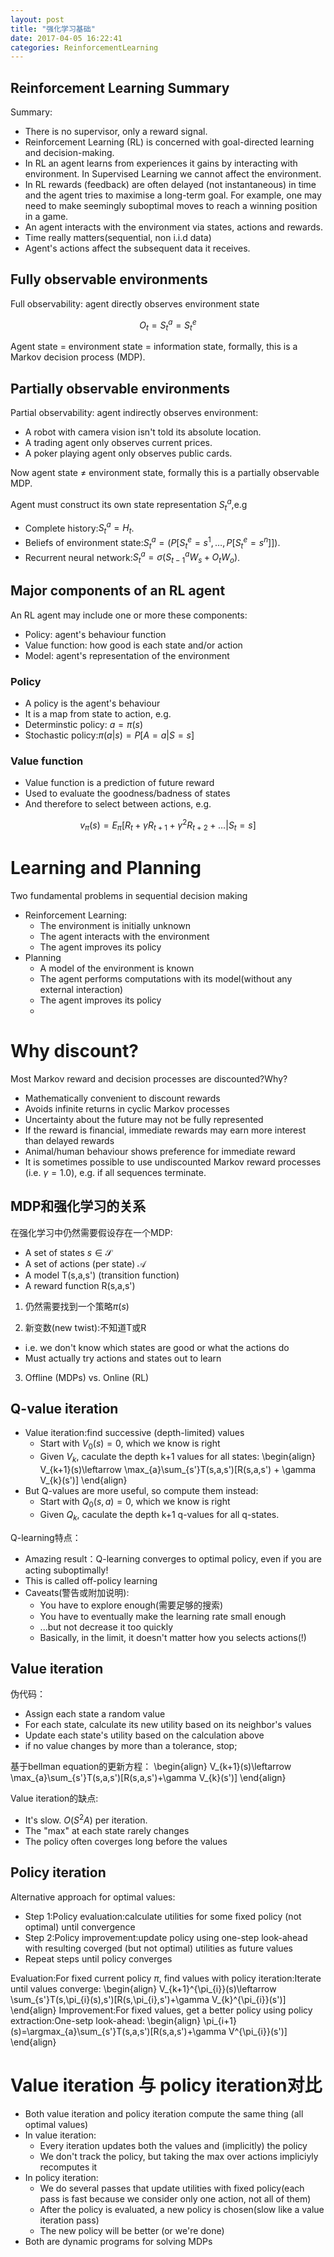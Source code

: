 ```yaml
---
layout: post
title: "强化学习基础"
date: 2017-04-05 16:22:41
categories: ReinforcementLearning
---
```

## Reinforcement Learning Summary
Summary:

- There is no supervisor, only a reward signal.
- Reinforcement Learning (RL) is concerned with goal-directed learning and decision-making.
- In RL an agent learns from experiences it gains by interacting with environment. In Supervised Learning we cannot affect the environment.
- In RL rewards (feedback) are often delayed (not instantaneous) in time and the agent tries to maximise a long-term goal. For example, one may need to make seemingly suboptimal moves to reach a winning position in a game.
- An agent interacts with the environment via states, actions and rewards.
- Time really matters(sequential, non i.i.d data)
- Agent's actions affect the subsequent data it receives.

## Fully observable environments
Full observability: agent directly observes environment state

$$
O_t = S_{t}^{a} = S_{t}^{e}
$$

Agent state = environment state = information state, formally, this is a Markov decision process (MDP).

## Partially observable environments
Partial observability: 
agent indirectly observes environment:

- A robot with camera vision isn't told its absolute location.
- A trading agent only observes current prices.
- A poker playing agent only observes public cards.

Now agent state $\neq$ environment state, formally this is a partially observable MDP.

Agent must construct its own state representation $S_{t}^{a}$,e.g

- Complete history:$S_{t}^{a}=H_{t}$.
- Beliefs of environment state:$S_{t}^{a}=(P[S_{t}^{e}=s^1,\ldots,P[S_{t}^{e}=s^n]])$.
- Recurrent neural network:$S_{t}^{a}=\sigma(S_{t-1}^{a}W_{s} + O_{t}W_o)$.

## Major components of an RL agent
An RL agent may include one or more these components:

- Policy: agent's behaviour function
- Value function: how good is each state and/or action
- Model: agent's representation of the environment

### Policy

- A policy is the agent's behaviour
- It is a map from state to action, e.g.
- Determinstic policy: $a = \pi(s)$
- Stochastic policy:$\pi(a|s)= P[A=a|S=s]$

### Value function

- Value function is a prediction of future reward
- Used to evaluate the goodness/badness of states
- And therefore to select between actions, e.g.

$$
v_{\pi}(s) = E_{\pi}[R_t+\gamma R_{t+1}+\gamma^{2}R_{t+2}+\ldots|S_{t}=s]
$$

# Learning and Planning
Two fundamental problems in sequential decision making

- Reinforcement Learning:
	- The environment is initially unknown
	- The agent interacts with the environment
	- The agent improves its policy
- Planning
	- A model of the environment is known
	- The agent performs computations with its model(without any external interaction)
	- The agent improves its policy
	- 

# Why discount?
Most Markov reward and decision processes are discounted?Why?

- Mathematically convenient to discount rewards
- Avoids infinite returns in cyclic Markov processes
- Uncertainty about the future may not be fully represented
- If the reward is financial, immediate rewards may earn more interest than delayed rewards
- Animal/human behaviour shows preference for immediate reward
- It is sometimes possible to use undiscounted Markov reward processes (i.e. $\gamma=1.0$), e.g. if all sequences terminate.

## MDP和强化学习的关系
在强化学习中仍然需要假设存在一个MDP:

- A set of states $s\in \mathcal{S}$
- A set of actions (per state) $\mathcal{A}$
- A model T(s,a,s') (transition function)
- A reward function R(s,a,s')

1. 仍然需要找到一个策略$\pi(s)$

2. 新变数(new twist):不知道T或R

- i.e. we don't know which states are good or what the actions do
- Must actually try actions and states out to learn

3. Offline (MDPs) vs. Online (RL)

## Q-value iteration

- Value iteration:find successive (depth-limited) values
	- Start with $V_{0}(s)=0$, which we know is right
	- Given $V_{k}$, caculate the depth k+1 values for all states:
	\begin{align}
	V_{k+1}(s)\leftarrow \max_{a}\sum_{s'}T(s,a,s')\[R(s,a,s') + \gamma V_{k}(s')\]
	\end{align}
- But Q-values are more useful, so compute them instead:
	- Start with $Q_{0}(s,a)=0$, which we know is right
	- Given $Q_{k}$, caculate the depth k+1 q-values for all q-states.

Q-learning特点：

- Amazing result：Q-learning converges to optimal policy, even if you are acting suboptimally!
- This is called off-policy learning
- Caveats(警告或附加说明):
	- You have to explore enough(需要足够的搜索)
	- You have to eventually make the learning rate small enough
	- ...but not decrease it too quickly
	- Basically, in the limit, it doesn't matter how you selects actions(!)

## Value iteration
伪代码：

- Assign each state a random value
- For each state, calculate its new utility based on its neighbor's values
- Update each state's utility based on the calculation above
- if no value changes by more than a tolerance, stop;

基于bellman equation的更新方程：
\begin{align}
V_{k+1}(s)\leftarrow \max_{a}\sum_{s'}T(s,a,s')\[R(s,a,s')+\gamma V_{k}(s')\]
\end{align}

Value iteration的缺点:

- It's slow. $O(S^{2}A)$ per iteration.
- The "max" at each state rarely changes
- The policy often coverges long before the values

## Policy iteration
Alternative approach for optimal values:

- Step 1:Policy evaluation:calculate utilities for some fixed policy (not optimal) until convergence
- Step 2:Policy improvement:update policy using one-step look-ahead with resulting coverged (but not optimal) utilities as future values
- Repeat steps until policy converges

Evaluation:For fixed current policy $\pi$, find values with policy iteration:Iterate until values converge:
\begin{align}
V_{k+1}^{\pi_{i}}(s)\leftarrow \sum_{s'}T(s,\pi_{i}(s),s')\[R(s,\pi_{i},s')+\gamma V_{k}^{\pi_{i}}(s')\]
\end{align}
Improvement:For fixed values, get a better policy using policy extraction:One-setp look-ahead:
\begin{align}
\pi_{i+1}(s)=\argmax_{a}\sum_{s'}T(s,a,s')\[R(s,a,s')+\gamma V^{\pi_{i}}(s')\]
\end{align}

# Value iteration 与 policy iteration对比

- Both value iteration and policy iteration compute the same thing (all optimal values)
- In value iteration:
	- Every iteration updates both the values and (implicitly) the policy
	- We don't track the policy, but taking the max over actions impliciyly recomputes it
- In policy iteration:
	- We do several passes that update utilities with fixed policy(each pass is fast because we consider only one action, not all of them)
	- After the policy is evaluated, a new policy is chosen(slow like a value iteration pass)
	- The new policy will be better (or we're done)
- Both are dynamic programs for solving MDPs


